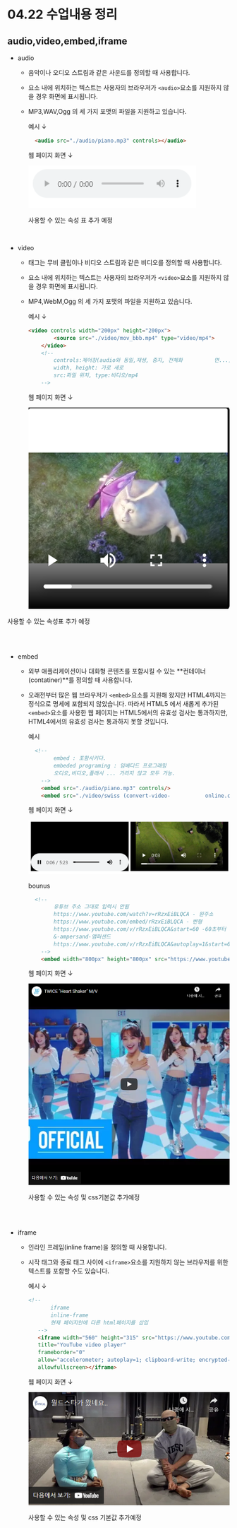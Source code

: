 # 04.22 수업내용 정리

## audio,video,embed,iframe 



+ audio

  * 음악이나 오디오 스트림과 같은 사운드를 정의할 때 사용합니다.

  * 요소 내에 위치하는 텍스트는 사용자의 브라우저가 `<audio>`요소를 지원하지 않을 경우 화면에 표시됩니다.

  * MP3,WAV,Ogg 의 세 가지 포맷의 파일을 지원하고 있습니다. <br>

    예시 ↓

    ```html
      <audio src="./audio/piano.mp3" controls></audio>
    ```

    웹 페이지 화면 ↓

    <img src="../images/2022-04-23-seventh/audio.png" alt="audio" style="zoom:120%;" />

    사용할 수 있는 속성 표 추가 예정

  <br>

+ video

  * 태그는 무비 클립이나 비디오 스트림과 같은 비디오를 정의할 때 사용합니다.

  * 요소 내에 위치하는 텍스트는 사용자의 브라우저가 `<video>`요소를 지원하지 않을 경우 화면에 표시됩니다.

  * MP4,WebM,Ogg 의 세 가지 포맷의 파일을 지원하고 있습니다.<br>

    예시 ↓

    ```html
    <video controls width="200px" height="200px">
            <source src="./video/mov_bbb.mp4" type="video/mp4">
        </video>
        <!--
            controls:제어창(audio와 동일,재생, 중지, 전체화			면...)
            width, height: 가로 세로
            src:파일 위치, type:비디오/mp4
        -->
    ```

    웹 페이지 화면 ↓

    ![video](../images/2022-04-23-seventh/video.png)

사용할 수 있는 속성표 추가 예정

<br><br>

+ embed

  * 외부 애플리케이션이나 대화형 콘텐츠를 포함시킬 수 있는 **컨테이너(contatiner)**를 정의할 때 사용합니다.

  * 오래전부터 많은 웹 브라우저가 `<embed>`요소를 지원해 왔지만 HTML4까지는 정식으로 명세에 포함되지 않았습니다. 따라서 HTML5 에서 새롭게 추가된 `<embed>`요소를 사용한 웹 페이지는 HTML5에서의 유효성 검사는 통과하지만, HTML4에서의 유효성 검사는 통과하지 못할 것입니다. <br>

    예시

    ```html
      <!--
            embed : 포함시키다.
            embeded programing : 임베디드 프로그래밍 
            오디오,비디오,플래시 ... 가리지 않고 모두 가능.
        -->
        <embed src="./audio/piano.mp3" controls/>
        <embed src="./video/swiss (convert-video-			online.com).mp4" controls/>
    ```

    웹 페이지 화면 ↓

    <img src="../images/2022-04-23-seventh/embed.png" alt="embed" style="zoom:120%;" />

    bounus

    ```html
      <!--
            유튜브 주소 그대로 입력시 안됨
            https://www.youtube.com/watch?v=rRzxEiBLQCA - 원주소
            https://www.youtube.com/embed/rRzxEiBLQCA - 변형
            https://www.youtube.com/v/rRzxEiBLQCA&start=60 -60초부터 시작 
            &-ampersand-앰퍼샌드
            https://www.youtube.com/v/rRzxEiBLQCA&autoplay=1&start=60 -자동재생, 60초부터 시작
        -->
        <embed width="800px" height="800px" src="https://www.youtube.com/v/rRzxEiBLQCA&start=60" type="video/mp4">
    ```

    웹 페이지 화면 ↓

    <img src="../images/2022-04-23-seventh/embedU2.png" alt="embedU2" style="zoom:80%;" />

    사용할 수 있는 속성 및 css기본값 추가예정

    <br><br>

+ iframe

  * 인라인 프레임(inline frame)을 정의할 때 사용합니다.

  * 시작 태그와 종료 태그 사이에 `<iframe>`요소를 지원하지 않는 브라우저를 위한 텍스트를 포함할 수도 있습니다. 

    예시 ↓

    ```html
    <!--
           iframe
           inline-frame
           현재 페이지안에 다른 html페이지를 삽입
       -->
       <iframe width="560" height="315" src="https://www.youtube.com/embed/4-W32pQUnfs" 
       title="YouTube video player" 
       frameborder="0" 
       allow="accelerometer; autoplay=1; clipboard-write; encrypted-media; gyroscope; picture-in-picture" 
       allowfullscreen></iframe>
    ```

    웹 페이지 화면 ↓

    ![iframe](../images/2022-04-23-seventh/iframe.png)

    사용할 수 있는 속성 및 css 기본값 추가예정

    <br><br>

    

​				